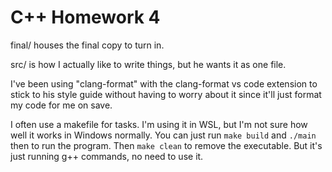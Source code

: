 # C++ Homework 4

final/ houses the final copy to turn in.

src/ is how I actually like to write things, but he
wants it as one file.

I've been using "clang-format" with the clang-format
vs code extension to stick to his style guide without
having to worry about it since it'll just format my code
for me on save. 

I often use a makefile for tasks. I'm using it in WSL, but 
I'm not sure how well it works in Windows normally. You can
just run `make build` and `./main` then to run the program.
Then `make clean` to remove the executable. But it's just 
running g++ commands, no need to use it.